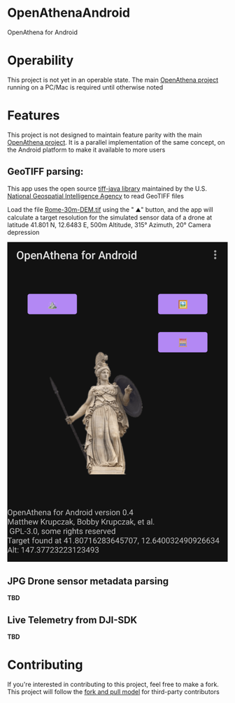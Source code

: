 # OpenAthenaAndroid
OpenAthena for Android

# Operability
This project is not yet in an operable state. The main [OpenAthena project](http://OpenAthena.com) running on a PC/Mac is required until otherwise noted

# Features
This project is not designed to maintain feature parity with the main [OpenAthena project](http://OpenAthena.com).
It is a parallel implementation of the same concept, on the Android platform to make it available
to more users

## GeoTIFF parsing:

This app uses the open source [tiff-java library](https://github.com/ngageoint/tiff-java) maintained by the U.S. [National Geospatial Intelligence Agency](https://www.nga.mil/) to read GeoTIFF files

Load the file [Rome-30m-DEM.tif](https://github.com/mkrupczak3/OpenAthena/raw/main/src/Rome-30m-DEM.tif) using the " ⛰" button, and the app will calculate a target resolution for the simulated sensor data of a drone at latitude 41.801 N, 12.6483 E, 500m Altitude, 315° Azimuth, 20° Camera depression

![screenshot OpenAthenaAndroid simulated target calc](./assets/simulated_calc_demo.png)


## JPG Drone sensor metadata parsing

**TBD**


## Live Telemetry from DJI-SDK

**TBD**

# Contributing
If you're interested in contributing to this project, feel free to make a fork. This project will
follow the [fork and pull model](https://reflectoring.io/github-fork-and-pull/) for third-party contributors